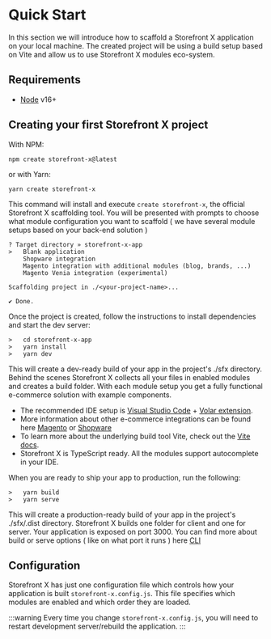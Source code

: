 # Quick Start

In this section we will introduce how to scaffold a Storefront X application on your local machine. The created project will be using a build setup based on Vite and allow us to use Storefront X modules eco-system.

## Requirements

- [Node](https://nodejs.org/en/) v16+

## Creating your first Storefront X project

With NPM:

```
npm create storefront-x@latest
```

or with Yarn:

```
yarn create storefront-x
```

This command will install and execute `create storefront-x`, the official Storefront X scaffolding tool. You will be presented with prompts to choose what module configuration you want to scaffold ( we have several module setups based on your back-end solution )

```
? Target directory » storefront-x-app
>   Blank application
    Shopware integration
    Magento integration with additional modules (blog, brands, ...)
    Magento Venia integration (experimental)

Scaffolding project in ./<your-project-name>...

✔ Done.

```

Once the project is created, follow the instructions to install dependencies and start the dev server:

```
>   cd storefront-x-app
>   yarn install
>   yarn dev
```

This will create a dev-ready build of your app in the project's ./sfx directory. Behind the scenes Storefront X collects all your files in enabled modules and creates a build folder. With each module setup you get a fully functional e-commerce solution with example components.

- The recommended IDE setup is [Visual Studio Code](https://code.visualstudio.com/) + [Volar extension](https://marketplace.visualstudio.com/items?itemName=Vue.volar).
- More information about other e-commerce integrations can be found here [Magento](/integrations/magento) or [Shopware](/integrations/shopware)
- To learn more about the underlying build tool Vite, check out the [Vite docs](https://vitejs.dev/).
- Storefront X is TypeScript ready. All the modules support autocomplete in your IDE.

When you are ready to ship your app to production, run the following:

```
>   yarn build
>   yarn serve
```

This will create a production-ready build of your app in the project's ./sfx/.dist directory. Storefront X builds one folder for client and one for server. Your application is exposed on port 3000. You can find more about build or serve options ( like on what port it runs ) here [CLI](/general/cli)

## Configuration

Storefront X has just one configuration file which controls how your application is built `storefront-x.config.js`. This file specifies which modules are enabled and which order they are loaded.

:::warning
Every time you change `storefront-x.config.js`, you will need to restart development server/rebuild the application.
:::

